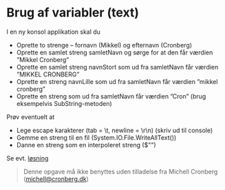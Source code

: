 ﻿# Brug af variabler (text)

I en ny konsol applikation skal du 

* Oprette to strenge – fornavn (Mikkel) og efternavn (Cronberg)
* Oprette en samlet streng samletNavn og sørge for at den får værdien ”Mikkel Cronberg”
* Oprette en samlet streng navnStort som ud fra samletNavn får værdien ”MIKKEL CRONBERG”
* Oprette en streng navnLille som ud fra samletNavn får værdien ”mikkel cronberg”
* Oprette en streng som ud fra samletNavn får værdien ”Cron” (brug eksempelvis SubString-metoden)

Prøv eventuelt at 

* Lege escape karakterer (tab = \t, newline = \r\n) (skriv ud til console)
* Gemme en streng til en fil (System.IO.File.WriteAllText())
* Danne en streng som en interpoleret streng ($"")
 

Se evt. [løsning](https://github.com/devcronberg/undervisning-cs-opgaver/blob/master/Variabler-tekst/Program.cs)

<!-- footerstart -->
> Denne opgave må ikke benyttes uden tilladelse fra Michell Cronberg (michell@cronberg.dk)
<!-- footerslut -->
